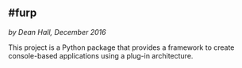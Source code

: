 #furp
---
_by Dean Hall, December 2016_

This project is a Python package that provides a framework
to create console-based applications using a plug-in architecture.
